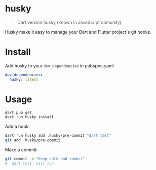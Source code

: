 # husky

> Dart version husky (known in JavaScript comunity)

Husky make it easy to manage your Dart and Flutter project's git hooks.

# Install

Add husky to your `dev_dependencies` in pubspec.yaml

```yaml
dev_dependencies:
  husky: latest
```

# Usage

```sh
dart pub get
dart run husky install
```

Add a hook:

```sh
dart run husky add .husky/pre-commit "dart test"
git add .husky/pre-commit
```

Make a commit:

```sh
git commit -m "Keep calm and commit"
# `dart test` will run
```